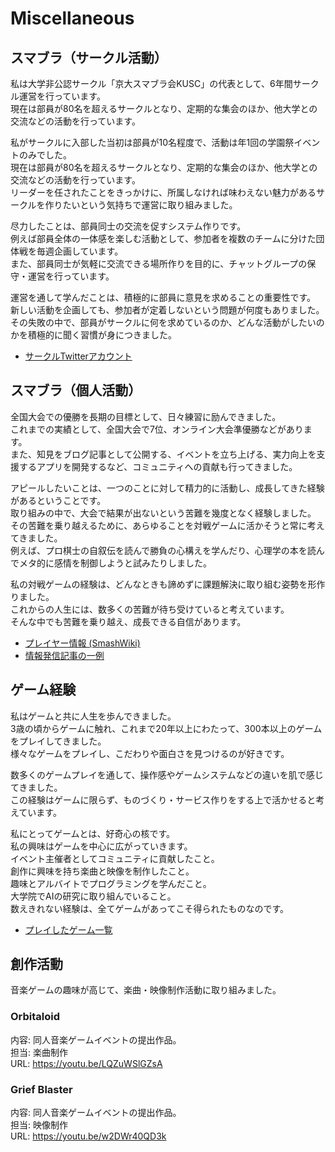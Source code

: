 # Miscellaneous

## スマブラ（サークル活動）
私は大学非公認サークル「京大スマブラ会KUSC」の代表として、6年間サークル運営を行っています。  
現在は部員が80名を超えるサークルとなり、定期的な集会のほか、他大学との交流などの活動を行っています。

私がサークルに入部した当初は部員が10名程度で、活動は年1回の学園祭イベントのみでした。  
現在は部員が80名を超えるサークルとなり、定期的な集会のほか、他大学との交流などの活動を行っています。  
リーダーを任されたことをきっかけに、所属しなければ味わえない魅力があるサークルを作りたいという気持ちで運営に取り組みました。

尽力したことは、部員同士の交流を促すシステム作りです。  
例えば部員全体の一体感を楽しむ活動として、参加者を複数のチームに分けた団体戦を毎週企画しています。  
また、部員同士が気軽に交流できる場所作りを目的に、チャットグループの保守・運営を行っています。

運営を通して学んだことは、積極的に部員に意見を求めることの重要性です。  
新しい活動を企画しても、参加者が定着しないという問題が何度もありました。  
その失敗の中で、部員がサークルに何を求めているのか、どんな活動がしたいのかを積極的に聞く習慣が身につきました。

- [サークルTwitterアカウント](https://twitter.com/KUSC_)

## スマブラ（個人活動）
全国大会での優勝を長期の目標として、日々練習に励んできました。  
これまでの実績として、全国大会で7位、オンライン大会準優勝などがあります。  
また、知見をブログ記事として公開する、イベントを立ち上げる、実力向上を支援するアプリを開発するなど、コミュニティへの貢献も行ってきました。

アピールしたいことは、一つのことに対して精力的に活動し、成長してきた経験があるということです。  
取り組みの中で、大会で結果が出ないという苦難を幾度となく経験しました。  
その苦難を乗り越えるために、あらゆることを対戦ゲームに活かそうと常に考えてきました。  
例えば、プロ棋士の自叙伝を読んで勝負の心構えを学んだり、心理学の本を読んでメタ的に感情を制御しようと試みたりしました。

私の対戦ゲームの経験は、どんなときも諦めずに課題解決に取り組む姿勢を形作りました。  
これからの人生には、数多くの苦難が待ち受けていると考えています。  
そんな中でも苦難を乗り越え、成長できる自信があります。

- [プレイヤー情報 (SmashWiki)](https://www.ssbwiki.com/Smasher:Chart-yatsu)
- [情報発信記事の一例](https://kusmashcircle.hatenablog.com/entry/2021/11/30/190816)

## ゲーム経験
私はゲームと共に人生を歩んできました。  
3歳の頃からゲームに触れ、これまで20年以上にわたって、300本以上のゲームをプレイしてきました。  
様々なゲームをプレイし、こだわりや面白さを見つけるのが好きです。  

数多くのゲームプレイを通して、操作感やゲームシステムなどの違いを肌で感じてきました。  
この経験はゲームに限らず、ものづくり・サービス作りをする上で活かせると考えています。

私にとってゲームとは、好奇心の核です。  
私の興味はゲームを中心に広がっていきます。  
イベント主催者としてコミュニティに貢献したこと。  
創作に興味を持ち楽曲と映像を制作したこと。  
趣味とアルバイトでプログラミングを学んだこと。  
大学院でAIの研究に取り組んでいること。  
数えきれない経験は、全てゲームがあってこそ得られたものなのです。

- [プレイしたゲーム一覧](https://super-gazelle-576.notion.site/89913c398cc94c8ebe41e064a3839018?v=e12d7ab2522c455aa4d65441b2f439ef)

## 創作活動
音楽ゲームの趣味が高じて、楽曲・映像制作活動に取り組みました。

### Orbitaloid  
内容: 同人音楽ゲームイベントの提出作品。  
担当: 楽曲制作  
URL: https://youtu.be/LQZuWSlGZsA 

### Grief Blaster  
内容: 同人音楽ゲームイベントの提出作品。  
担当: 映像制作   
URL: https://youtu.be/w2DWr40QD3k
